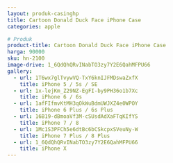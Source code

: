 ```yaml
---
layout: produk-casinghp
title: Cartoon Donald Duck Face iPhone Case
categories: apple

# Produk
product-title: Cartoon Donald Duck Face iPhone Case
harga: 90000
sku: hn-2100
image-drive: 1_6QdQhQRvINabTO3zy7Y2E6QahMFPU66
gallery:
  - url: 1T6wx7glTvywVQ-TxY6knIJFMDswaZxfX
    title: iPhone 5 / 5s / SE
  - url: 1x-lejKm_Z29NZ-EgFI-by9PH36o1b7Xc
    title: iPhone 6 / 6s
  - url: 1afFIfmvKtMH3qOkWuBdmUWJXZ4e0WPOY
    title: iPhone 6 Plus / 6s Plus
  - url: 16B19-dBmoaVf3M-cSUsdAdXaFTqKIfYS
    title: iPhone 7 / 8
  - url: 1Mc1S3PFCh5e6dtBc6bCSkcpxSVeuNy-W
    title: iPhone 7 Plus / 8 Plus
  - url: 1_6QdQhQRvINabTO3zy7Y2E6QahMFPU66
    title: iPhone X
---
```

